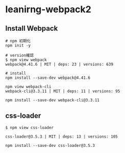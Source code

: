 # leanirng-webpack2

## Install Webpack
```
# npm 初期化
npm init -y

# version確認
$ npm view webpack
webpack@4.41.6 | MIT | deps: 23 | versions: 639

# install
npm install --save-dev webpack@4.41.6

npm view webpack-cli
webpack-cli@3.3.11 | MIT | deps: 11 | versions: 95

npm install --save-dev webpack-cli@3.3.11

```

## css-loader

```
$ npm view css-loader

css-loader@3.5.3 | MIT | deps: 13 | versions: 105

npm install --save-dev css-loader@3.5.3
```
